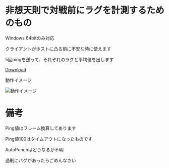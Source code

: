 # 非想天則で対戦前にラグを計測するためのもの
Windows 64bitのみ対応

クライアントがホストに凸る前に不安な時に使えます

5回pingを送って、それぞれのラグと平均値を出します

[Download](https://github.com/Eniwder/thOTHLagChecker/releases/download/v1.0.1/th123LagChecker.1.0.1.zip)

動作イメージ

![動作イメージ](https://user-images.githubusercontent.com/1768700/109812297-3eb20400-7c6f-11eb-994b-5f29c510e988.PNG)

# 備考
Ping値はフレーム換算してあります

Ping値100はタイムアウトになったものです

AutoPunchはどうなるか不明


過剰にバグがあったらごめんなさい
